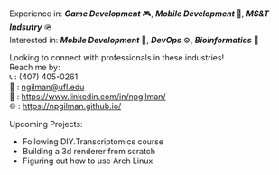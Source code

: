 Experience in: <i><b> Game Development </b></i>🎮, <i><b>Mobile Development </b></i>📱, <i><b>MS&T Indsutry </b></i> 🪖 </br>
Interested in: <i><b> Mobile Development </b></i>📱, <i><b>DevOps </b></i>⚙️, <i><b>Bioinformatics </b></i> 🧬 </br>

Looking to connect with professionals in these industries! </br>
Reach me by: </br>
  📞 : (407) 405-0261 </br>
  📧 : ngilman@ufl.edu </br>
  👤 : https://www.linkedin.com/in/npgilman/ </br>
  🌐 : https://npgilman.github.io/ </br>
  
Upcoming Projects:
- Following DIY.Transcriptomics course
- Building a 3d renderer from scratch
- Figuring out how to use Arch Linux
